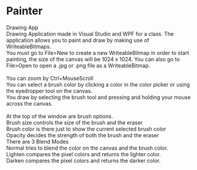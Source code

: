 # Painter
 Drawing App
<br />
Drawing Application made in Visual Studio and WPF for a class.
The application allows you to paint and draw by making use of WriteableBitmaps.
<br />
You must go to File>New to create a new WriteableBitmap in order to start painting, the size of the canvas will be 1024 x 1024.
You can also go to File>Open to open a .jpg or .png file as a WriteableBitmap.
<br />
<br />
You can zoom by Ctrl+MouseScroll
<br />
You can select a brush color by clicking a color in the color picker or using the eyedropper tool on the canvas.
<br />
You draw by selecting the brush tool and pressing and holding your mouse across the canvas.
<br />
<br />
At the top of the window are brush options.
<br />
Brush size controls the size of the brush and the eraser
<br />
Brush color is there just to show the current selected brush color
<br />
Opacity decides the strength of both the brush and the eraser
<br />
There are 3 Blend Modes
<br />
Normal tries to blend the color on the canvas and the brush color.
<br />
Lighten compares the pixel colors and returns the lighter color.
<br />
Darken compares the pixel colors and returns the darker color.
